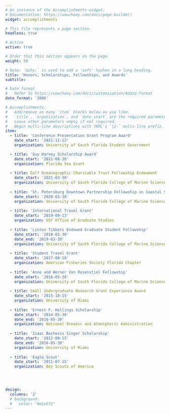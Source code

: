 ```yaml
---
# An instance of the Accomplishments widget.
# Documentation: https://wowchemy.com/docs/page-builder/
widget: accomplishments

# This file represents a page section.
headless: true

# Active
active: true

# Order that this section appears on the page.
weight: 50

# Note: `&shy;` is used to add a 'soft' hyphen in a long heading.
title: 'Honors, Scholarships, Fellowships, and Awards'
subtitle:

# Date format
#   Refer to https://wowchemy.com/docs/customization/#date-format
date_format: '2006'

# Accomplishments.
#   Add/remove as many `item` blocks below as you like.
#   `title`, `organization`, and `date_start` are the required parameters.
#   Leave other parameters empty if not required.
#   Begin multi-line descriptions with YAML's `|2-` multi-line prefix.
item:
  - title: 'Conference Presentation Grant Program Award'
    date_start: '2021-11-12'
    organization: University of South Florida Student Government

  - title: 'Guy Harvey Scholarship Award'
    date_start: '2021-08-30'
    organization: Florida Sea Grant
  
  - title: Gulf Oceanographic Charitable Trust Fellowship Endowment
    date_start: '2021-03-30'
    organization: University of South Florida College of Marine Science
    
  - title: 'St. Petersburg Downtown Partnership Fellowship in Coastal Science'
    date_start: '2020-03-30'
    organization: University of South Florida College of Marine Science
    
  - title: 'International Travel Grant'
    date_start: '2019-09-13'
    organization: USF Office of Graduate Studies
    
  - title: 'Linton Tibbets Endowed Graduate Student Fellowship'
    date_start: '2018-03-30'
    date_end: '2019-03-30'
    organization: University of South Florida College of Marine Science
  
  - title: 'Student Travel Grant'
    date_start: '2017-08-10'
    organization: American Fisheries Society Florida Chapter
  
  - title: 'Anne and Werner Von Rosenstiel Fellowship'
    date_start: '2016-05-30'
    organization: University of South Florida College of Marine Science
    
  - title: Small Undergraduate Research Grant Experience Award
    date_start: '2015-10-15'
    organization: University of Miami
    
  - title: 'Ernest F. Hollings Scholarship'
    date_start: '2014-05-30'
    date_end: '2016-05-30'
    organization: National Oceanic and Atmospheric Administration
    
  - title: 'Isaac Bashevis Singer Scholarship'
    date_start: '2012-08-15'
    date_end: '2016-05-30'
    organization: University of Miami
    
  - title: 'Eagle Scout'
    date_start: '2011-07-15'
    organization: Boy Scouts of America

  
  

design:
  columns: '2'
  # background:
  #   color: "#e1e5f2"
---
```

